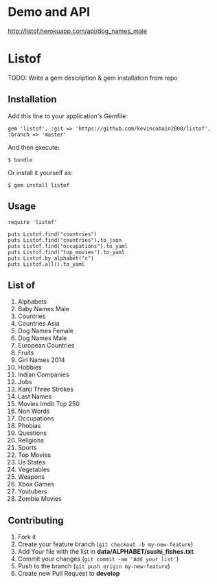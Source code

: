 # Demo and API

http://listof.herokuapp.com/api/dog_names_male

# Listof

TODO: Write a gem description & gem installation from repo

## Installation

Add this line to your application's Gemfile:

    gem 'listof', :git => 'https://github.com/kevincobain2000/listof', :branch => 'master'

And then execute:

    $ bundle

Or install it yourself as:

    $ gem install listof

## Usage

```
require 'listof'

puts Listof.find("countries")
puts Listof.find("countries").to_json
puts Listof.find("occupations").to_yaml
puts Listof.find("top_movies").to_yaml
puts Listof.by_alphabet("c")
puts Listof.all().to_yaml
```

## List of

1. Alphabets
2. Baby Names Male
3. Countries
4. Countries Asia
5. Dog Names Female
6. Dog Names Male
7. European Countries
8. Fruits
9. Girl Names 2014
10. Hobbies
11. Indian Companies
12. Jobs
13. Kanji Three Strokes
14. Last Names
15. Movies Imdb Top 250
16. Non Words
17. Occupations
18. Phobias
19. Questions
20. Religions
21. Sports
22. Top Movies
23. Us States
24. Vegetables
25. Weapons
26. Xbox Games
27. Youtubers
28. Zombie Movies

## Contributing

1. Fork it
2. Create your feature branch (`git checkout -b my-new-feature`)
3. Add Your file with the list in **data/ALPHABET/sushi_fishes.txt**
4. Commit your changes (`git commit -am 'Add your list'`)
5. Push to the branch (`git push origin my-new-feature`)
6. Create new Pull Request to **develop**

